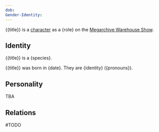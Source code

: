```yaml
---
dob:
Gender-Identity:
---
```

{{title}} is a [character](Characters.md) as a {role} on the [Megarchive Warehouse Show](Megarchive%20Warehouse%20Show.md).
## Identity

{{title}} is a {species}. 

{{title}} was born in {date}. They are {identity} ({pronouns}).

## Personality
TBA

## Relations

#TODO 